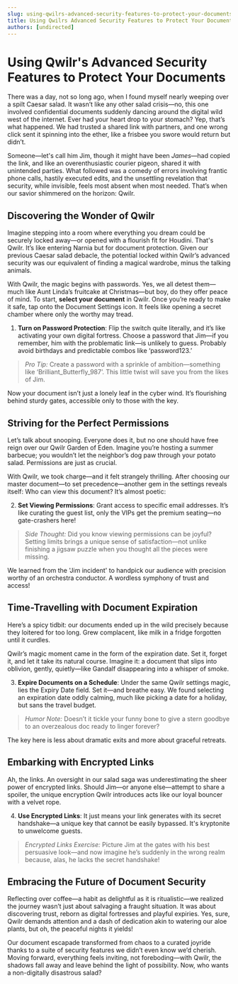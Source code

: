 ```yaml
---
slug: using-qwilrs-advanced-security-features-to-protect-your-documents
title: Using Qwilrs Advanced Security Features to Protect Your Documents
authors: [undirected]
---
```



# Using Qwilr's Advanced Security Features to Protect Your Documents

There was a day, not so long ago, when I found myself nearly weeping over a spilt Caesar salad. It wasn’t like any other salad crisis—no, this one involved confidential documents suddenly dancing around the digital wild west of the internet. Ever had your heart drop to your stomach? Yep, that’s what happened. We had trusted a shared link with partners, and one wrong click sent it spinning into the ether, like a frisbee you swore would return but didn’t.

Someone—let's call him Jim, though it might have been *James*—had copied the link, and like an overenthusiastic courier pigeon, shared it with unintended parties. What followed was a comedy of errors involving frantic phone calls, hastily executed edits, and the unsettling revelation that security, while invisible, feels most absent when most needed. That’s when our savior shimmered on the horizon: Qwilr.

## Discovering the Wonder of Qwilr

Imagine stepping into a room where everything you dream could be securely locked away—or opened with a flourish fit for Houdini. That's Qwilr. It’s like entering Narnia but for document protection. Given our previous Caesar salad debacle, the potential locked within Qwilr’s advanced security was our equivalent of finding a magical wardrobe, minus the talking animals.

With Qwilr, the magic begins with passwords. Yes, we all detest them—much like Aunt Linda’s fruitcake at Christmas—but boy, do they offer peace of mind. To start, **select your document** in Qwilr. Once you’re ready to make it safe, tap onto the Document Settings icon. It feels like opening a secret chamber where only the worthy may tread.

1. **Turn on Password Protection**: Flip the switch quite literally, and it’s like activating your own digital fortress. Choose a password that Jim—if you remember, him with the problematic link—is unlikely to guess. Probably avoid birthdays and predictable combos like ‘password123.’

> _Pro Tip:_ Create a password with a sprinkle of ambition—something like ‘Brilliant_Butterfly_987’. This little twist will save you from the likes of Jim.

Now your document isn’t just a lonely leaf in the cyber wind. It’s flourishing behind sturdy gates, accessible only to those with the key.

## Striving for the Perfect Permissions

Let’s talk about snooping. Everyone does it, but no one should have free reign over our Qwilr Garden of Eden. Imagine you’re hosting a summer barbecue; you wouldn’t let the neighbor’s dog paw through your potato salad. Permissions are just as crucial.

With Qwilr, we took charge—and it felt strangely thrilling. After choosing our master document—to set precedence—another gem in the settings reveals itself: Who can view this document? It’s almost poetic:

2. **Set Viewing Permissions**: Grant access to specific email addresses. It’s like curating the guest list, only the VIPs get the premium seating—no gate-crashers here!

> _Side Thought:_ Did you know viewing permissions can be joyful? Setting limits brings a unique sense of satisfaction—not unlike finishing a jigsaw puzzle when you thought all the pieces were missing.

We learned from the 'Jim incident' to handpick our audience with precision worthy of an orchestra conductor. A wordless symphony of trust and access!

## Time-Travelling with Document Expiration

Here’s a spicy tidbit: our documents ended up in the wild precisely because they loitered for too long. Grew complacent, like milk in a fridge forgotten until it curdles.

Qwilr’s magic moment came in the form of the expiration date. Set it, forget it, and let it take its natural course. Imagine it: a document that slips into oblivion, gently, quietly—like Gandalf disappearing into a whisper of smoke.

3. **Expire Documents on a Schedule**: Under the same Qwilr settings magic, lies the Expiry Date field. Set it—and breathe easy. We found selecting an expiration date oddly calming, much like picking a date for a holiday, but sans the travel budget.

> _Humor Note:_ Doesn’t it tickle your funny bone to give a stern goodbye to an overzealous doc ready to linger forever?

The key here is less about dramatic exits and more about graceful retreats.

## Embarking with Encrypted Links

Ah, the links. An oversight in our salad saga was underestimating the sheer power of encrypted links. Should Jim—or anyone else—attempt to share a spoiler, the unique encryption Qwilr introduces acts like our loyal bouncer with a velvet rope.

4. **Use Encrypted Links**: It just means your link generates with its secret handshake—a unique key that cannot be easily bypassed. It's kryptonite to unwelcome guests.

> _Encrypted Links Exercise:_ Picture Jim at the gates with his best persuasive look—and now imagine he’s suddenly in the wrong realm because, alas, he lacks the secret handshake!

## Embracing the Future of Document Security

Reflecting over coffee—a habit as delightful as it is ritualistic—we realized the journey wasn’t just about salvaging a fraught situation. It was about discovering trust, reborn as digital fortresses and playful expiries. Yes, sure, Qwilr demands attention and a dash of dedication akin to watering our aloe plants, but oh, the peaceful nights it yields!

Our document escapade transformed from chaos to a curated joyride thanks to a suite of security features we didn’t even know we’d cherish. Moving forward, everything feels inviting, not foreboding—with Qwilr, the shadows fall away and leave behind the light of possibility. Now, who wants a non-digitally disastrous salad?